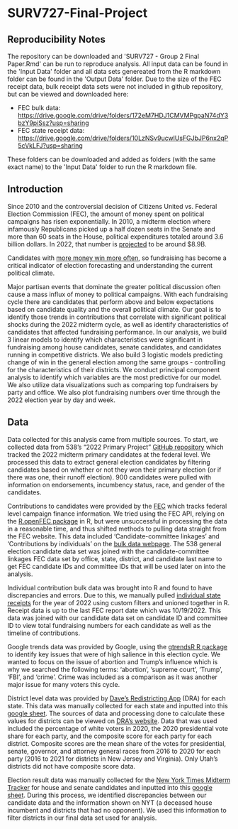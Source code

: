 # SURV727-Final-Project

## Reproducibility Notes
The repository can be downloaded and 'SURV727 - Group 2 Final Paper.Rmd' can be run to reproduce analysis. All input data can be found in the 'Input Data' folder and all data sets genereated from the R markdown folder can be found in the 'Output Data' folder. Due to the size of the FEC receipt data, bulk receipt data sets were not included in github repository, but can be viewed and downloaded here:
  - FEC bulk data: https://drive.google.com/drive/folders/172eM7HDJ1CMVMPgpaN74dY3bzY9piSsz?usp=sharing
  - FEC state receipt data: https://drive.google.com/drive/folders/10LzNSv9ucwlUsFGJbJP6nx2qP5cVkLFJ?usp=sharing

These folders can be downloaded and added as folders (with the same exact name) to the 'Input Data' folder to run the R markdown file.

## Introduction

Since 2010 and the controversial decision of Citizens United vs. Federal Election Commission (FEC), the amount of money spent on political campaigns has risen exponentially. In 2010, a midterm election where infamously Republicans picked up a half dozen seats in the Senate and more than 60 seats in the House, political expenditures totaled around 3.6 billion dollars. In 2022, that number is [projected](https://www.opensecrets.org/elections-overview/cost-of-election?cycle=2020&display=T&infl=N) to be around $8.9B.

Candidates with [more money win more often](https://www.opensecrets.org/elections-overview/winning-vs-spending), so fundraising has become a critical indicator of election forecasting and understanding the current political climate.

Major partisan events that dominate the greater political discussion often cause a mass influx of money to political campaigns. With each fundraising cycle there are candidates that perform above and below expectations based on candidate quality and the overall political climate. Our goal is to identify those trends in contributions that correlate with significant political shocks during the 2022 midterm cycle, as well as identify characteristics of candidates that affected fundraising performance. In our analysis, we build 3 linear models to identify which characteristics were significant in fundraising among house candidates, senate candidates, and candidates running in competitive districts. We also build 3 logistic models predicting change of win in the general election among the same groups - controlling for the characteristics of their districts. We conduct principal component analysis to identify which variables are the most predictive for our model. We also utilize data visualizations such as comparing top fundraisers by party and office. We also plot fundraising numbers over time through the 2022 election year by day and week.

## Data

Data collected for this analysis came from multiple sources. To start, we collected data from 538’s “2022 Primary Project” [GitHub repository](https://github.com/fivethirtyeight/data/tree/master/primary-project-2022) which tracked the 2022 midterm primary candidates at the federal level. We processed this data to extract general election candidates by filtering candidates based on whether or not they won their primary election (or if there was one, their runoff election). 900 candidates were pulled with information on endorsements, incumbency status, race, and gender of the candidates. 

Contributions to candidates were provided by the [FEC](https://www.fec.gov/) which tracks federal level campaign finance information. We tried using the FEC API, relying on the [R.openFEC package](https://rdrr.io/github/robinspollak/R.openFEC/man/) in R, but were unsuccessful in processing the data in a reasonable time, and thus shifted methods to pulling data straight from the FEC website. This data included ‘Candidate-committee linkages’ and ‘Contributions by individuals’ on the [bulk data webpage](https://www.fec.gov/data/browse-data/?tab=bulk-data). The 538 general election candidate data set was joined with the candidate-committee linkages FEC data set by office, state, district, and candidate last name to get FEC candidate IDs and committee IDs that will be used later on into the analysis. 

Individual contribution bulk data was brought into R and found to have discrepancies and errors. Due to this, we manually pulled [individual state receipts](https://www.fec.gov/data/receipts/individual-contributions/?two_year_transaction_period=2022&min_date=01%2F01%2F2022&max_date=12%2F31%2F2022&recipient_committee_type=S&recipient_committee_type=H) for the year of 2022 using custom filters and unioned together in R. Receipt data is up to the last FEC report date which was 10/19/2022. This data was joined with our candidate data set on candidate ID and committee ID to view total fundraising numbers for each candidate as well as the timeline of contributions.

Google trends data was provided by Google, using the [gtrendsR R package](https://cran.r-project.org/web/packages/gtrendsR/gtrendsR.pdf) to identify key issues that were of high salience in this election cycle. We wanted to focus on the issue of abortion and Trump’s influence which is why we searched the following terms: ‘abortion’, ‘supreme court’, ‘Trump’, ‘FBI’, and ‘crime’. Crime was included as a comparison as it was another major issue for many voters this cycle.

District level data was provided by [Dave’s Redistricting App](https://davesredistricting.org/maps#home) (DRA) for each state. This data was manually collected for each state and inputted into this [google sheet](https://docs.google.com/spreadsheets/d/15UnM1AwmAdRYDmmO-F85M5VrMG7TYAiYW2-ofoGf3ic/edit?usp=sharing). The sources of data and processing done to calculate these values for districts can be viewed on [DRA’s website](https://davesredistricting.org/maps#aboutdata). Data that was used included the percentage of white voters in 2020, the 2020 presidential vote share for each party, and the composite score for each party for each district. Composite scores are the mean share of the votes for presidential, senate, governor, and attorney general races from 2016 to 2020 for each party (2016 to 2021 for districts in New Jersey and Virginia). Only Utah’s districts did not have composite score data.

Election result data was manually collected for the [New York Times Midterm Tracker](https://www.nytimes.com/interactive/2022/11/08/us/elections/results-senate.html?action=click&pgtype=Article&state=default&module=election-results&context=election_recirc&region=NavBar) for house and senate candidates and inputted into this [google sheet](https://docs.google.com/spreadsheets/d/1azMpRjQ9sRgW_ULf6qvpouKnwAHWRi_eY1U-RnLPKjI/edit?usp=sharing). During this process, we identified discrepancies between our candidate data and the information shown on NYT (a deceased house incumbent and districts that had no opponent). We used this information to filter districts in our final data set used for analysis.
